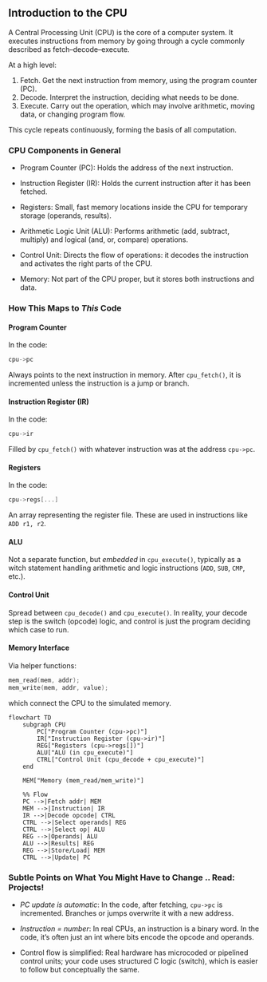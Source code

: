 
## Introduction to the CPU

A Central Processing Unit (CPU) is the core of a computer system.
It executes instructions from memory by going through a cycle commonly
described as fetch–decode–execute.

At a high level:
1. Fetch. Get the next instruction from memory, using the program counter (PC).
2. Decode. Interpret the instruction, deciding what needs to be done.
3. Execute. Carry out the operation, which may involve arithmetic, moving data,
   or changing program flow.

This cycle repeats continuously, forming the basis of all computation.


### CPU Components in General

- Program Counter (PC): Holds the address of the next instruction.

- Instruction Register (IR): Holds the current instruction after it
  has been fetched.

- Registers: Small, fast memory locations inside the CPU for temporary
  storage (operands, results).

- Arithmetic Logic Unit (ALU): Performs arithmetic (add, subtract,
  multiply) and logical (and, or, compare) operations.

- Control Unit: Directs the flow of operations: it decodes the
  instruction and activates the right parts of the CPU.

- Memory: Not part of the CPU proper, but it stores both instructions
  and data.



### How This Maps to *This* Code

#### Program Counter

In the code:
```c
cpu->pc
```
Always points to the next instruction in memory. After `cpu_fetch()`,
it is incremented unless the instruction is a jump or branch.

#### Instruction Register (IR)

In the code:
```c
cpu->ir
```
Filled by `cpu_fetch()` with whatever instruction was at the address `cpu->pc`.

#### Registers

In the code:
```c
cpu->regs[...]
```
An array representing the register file. These are used in instructions
like `ADD r1, r2`.

#### ALU

Not a separate function, but *embedded* in `cpu_execute()`, typically as a 
witch statement handling arithmetic and logic instructions (`ADD`, `SUB`, `CMP`, etc.).


#### Control Unit

Spread between `cpu_decode()` and `cpu_execute()`. In reality, your decode step
is the switch (opcode) logic, and control is just the program deciding which case to run.


####  Memory Interface

Via helper functions:
```c
mem_read(mem, addr);
mem_write(mem, addr, value);
```
which connect the CPU to the simulated memory.


```mermaid
flowchart TD
    subgraph CPU
        PC["Program Counter (cpu->pc)"]
        IR["Instruction Register (cpu->ir)"]
        REG["Registers (cpu->regs[])"]
        ALU["ALU (in cpu_execute)"]
        CTRL["Control Unit (cpu_decode + cpu_execute)"]
    end

    MEM["Memory (mem_read/mem_write)"]

    %% Flow
    PC -->|Fetch addr| MEM
    MEM -->|Instruction| IR
    IR -->|Decode opcode| CTRL
    CTRL -->|Select operands| REG
    CTRL -->|Select op| ALU
    REG -->|Operands| ALU
    ALU -->|Results| REG
    REG -->|Store/Load| MEM
    CTRL -->|Update| PC
```


### Subtle Points on What You Might Have to Change .. Read: Projects!

- *PC update is automatic*: In the code, after fetching, `cpu->pc` is incremented.
  Branches or jumps overwrite it with a new address.

- *Instruction = number*: In real CPUs, an instruction is a binary word.
  In the code, it’s often just an int where bits encode the opcode and operands.

- Control flow is simplified: Real hardware has microcoded or pipelined
  control units; your code uses structured C logic (switch),
  which is easier to follow but conceptually the same.

